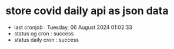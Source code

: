 # store covid daily api as json data

- last cronjob : Tuesday, 06 August 2024 01:02:33
- status og cron : success
- status daily cron : success
      
      